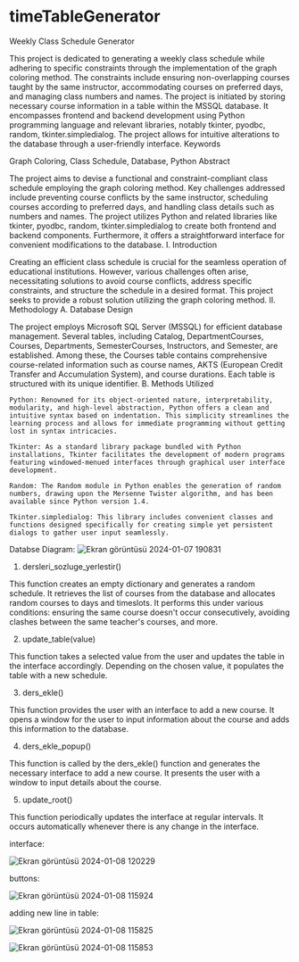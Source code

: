# timeTableGenerator
Weekly Class Schedule Generator

This project is dedicated to generating a weekly class schedule while adhering to specific constraints through the implementation of the graph coloring method. The constraints include ensuring non-overlapping courses taught by the same instructor, accommodating courses on preferred days, and managing class numbers and names. The project is initiated by storing necessary course information in a table within the MSSQL database. It encompasses frontend and backend development using Python programming language and relevant libraries, notably tkinter, pyodbc, random, tkinter.simpledialog. The project allows for intuitive alterations to the database through a user-friendly interface.
Keywords

Graph Coloring, Class Schedule, Database, Python
Abstract

The project aims to devise a functional and constraint-compliant class schedule employing the graph coloring method. Key challenges addressed include preventing course conflicts by the same instructor, scheduling courses according to preferred days, and handling class details such as numbers and names. The project utilizes Python and related libraries like tkinter, pyodbc, random, tkinter.simpledialog to create both frontend and backend components. Furthermore, it offers a straightforward interface for convenient modifications to the database.
I. Introduction

Creating an efficient class schedule is crucial for the seamless operation of educational institutions. However, various challenges often arise, necessitating solutions to avoid course conflicts, address specific constraints, and structure the schedule in a desired format. This project seeks to provide a robust solution utilizing the graph coloring method.
II. Methodology
A. Database Design

The project employs Microsoft SQL Server (MSSQL) for efficient database management. Several tables, including Catalog, DepartmentCourses, Courses, Departments, SemesterCourses, Instructors, and Semester, are established. Among these, the Courses table contains comprehensive course-related information such as course names, AKTS (European Credit Transfer and Accumulation System), and course durations. Each table is structured with its unique identifier.
B. Methods Utilized

    Python: Renowned for its object-oriented nature, interpretability, modularity, and high-level abstraction, Python offers a clean and intuitive syntax based on indentation. This simplicity streamlines the learning process and allows for immediate programming without getting lost in syntax intricacies.

    Tkinter: As a standard library package bundled with Python installations, Tkinter facilitates the development of modern programs featuring windowed-menued interfaces through graphical user interface development.

    Random: The Random module in Python enables the generation of random numbers, drawing upon the Mersenne Twister algorithm, and has been available since Python version 1.4.

    Tkinter.simpledialog: This library includes convenient classes and functions designed specifically for creating simple yet persistent dialogs to gather user input seamlessly.

Databse Diagram:
![Ekran görüntüsü 2024-01-07 190831](https://github.com/tahsinsylmz/timeTableGenerator/assets/94257932/fef24d8b-bd17-43a2-abc8-0b7fc2a39a20)



1. dersleri_sozluge_yerlestir()

This function creates an empty dictionary and generates a random schedule. It retrieves the list of courses from the database and allocates random courses to days and timeslots. It performs this under various conditions: ensuring the same course doesn't occur consecutively, avoiding clashes between the same teacher's courses, and more.

2. update_table(value)

This function takes a selected value from the user and updates the table in the interface accordingly. Depending on the chosen value, it populates the table with a new schedule.

3. ders_ekle()

This function provides the user with an interface to add a new course. It opens a window for the user to input information about the course and adds this information to the database.

4. ders_ekle_popup()

This function is called by the ders_ekle() function and generates the necessary interface to add a new course. It presents the user with a window to input details about the course.

5. update_root()

This function periodically updates the interface at regular intervals. It occurs automatically whenever there is any change in the interface.


interface: 

![Ekran görüntüsü 2024-01-08 120229](https://github.com/tahsinsylmz/timeTableGenerator/assets/94257932/e8c568c4-45a1-4942-86a5-d5c136388661)


buttons: 

![Ekran görüntüsü 2024-01-08 115924](https://github.com/tahsinsylmz/timeTableGenerator/assets/94257932/20eaa0fb-ebce-495a-a1ef-118eb0de3b98)



adding new line in table:



![Ekran görüntüsü 2024-01-08 115825](https://github.com/tahsinsylmz/timeTableGenerator/assets/94257932/4e43846d-1217-48a8-af9f-dcd1ac6c32aa)

![Ekran görüntüsü 2024-01-08 115853](https://github.com/tahsinsylmz/timeTableGenerator/assets/94257932/5c4c9e18-3d70-4184-ba4d-1d267a9772c9)

